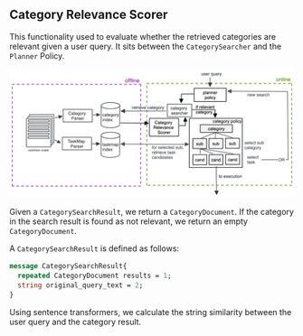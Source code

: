## Category Relevance Scorer

This functionality used to evaluate whether the retrieved categories are relevant given a user query. It sits between the `CategorySearcher` and the `Planner` Policy.

![Categories Architecture](../../doc/category_architecture.png)

Given a `CategorySearchResult`, we return a `CategoryDocument`. If the category in the search result is found as not relevant, we return an empty `CategoryDocument`.

A `CategorySearchResult` is defined as follows:
```protobuf
message CategorySearchResult{
  repeated CategoryDocument results = 1;
  string original_query_text = 2;
}
```

Using sentence transformers, we calculate the string similarity between the user query and the category result.
